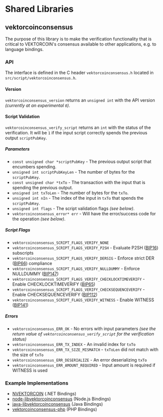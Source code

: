 Shared Libraries
================

## vektorcoinconsensus

The purpose of this library is to make the verification functionality that is critical to VEKTORCOIN's consensus available to other applications, e.g. to language bindings.

### API

The interface is defined in the C header `vektorcoinconsensus.h` located in  `src/script/vektorcoinconsensus.h`.

#### Version

`vektorcoinconsensus_version` returns an `unsigned int` with the API version *(currently at an experimental `0`)*.

#### Script Validation

`vektorcoinconsensus_verify_script` returns an `int` with the status of the verification. It will be `1` if the input script correctly spends the previous output `scriptPubKey`.

##### Parameters
- `const unsigned char *scriptPubKey` - The previous output script that encumbers spending.
- `unsigned int scriptPubKeyLen` - The number of bytes for the `scriptPubKey`.
- `const unsigned char *txTo` - The transaction with the input that is spending the previous output.
- `unsigned int txToLen` - The number of bytes for the `txTo`.
- `unsigned int nIn` - The index of the input in `txTo` that spends the `scriptPubKey`.
- `unsigned int flags` - The script validation flags *(see below)*.
- `vektorcoinconsensus_error* err` - Will have the error/success code for the operation *(see below)*.

##### Script Flags
- `vektorcoinconsensus_SCRIPT_FLAGS_VERIFY_NONE`
- `vektorcoinconsensus_SCRIPT_FLAGS_VERIFY_P2SH` - Evaluate P2SH ([BIP16](https://github.com/vektorcoin/bips/blob/master/bip-0016.mediawiki)) subscripts
- `vektorcoinconsensus_SCRIPT_FLAGS_VERIFY_DERSIG` - Enforce strict DER ([BIP66](https://github.com/vektorcoin/bips/blob/master/bip-0066.mediawiki)) compliance
- `vektorcoinconsensus_SCRIPT_FLAGS_VERIFY_NULLDUMMY` - Enforce NULLDUMMY ([BIP147](https://github.com/vektorcoin/bips/blob/master/bip-0147.mediawiki))
- `vektorcoinconsensus_SCRIPT_FLAGS_VERIFY_CHECKLOCKTIMEVERIFY` - Enable CHECKLOCKTIMEVERIFY ([BIP65](https://github.com/vektorcoin/bips/blob/master/bip-0065.mediawiki))
- `vektorcoinconsensus_SCRIPT_FLAGS_VERIFY_CHECKSEQUENCEVERIFY` - Enable CHECKSEQUENCEVERIFY ([BIP112](https://github.com/vektorcoin/bips/blob/master/bip-0112.mediawiki))
- `vektorcoinconsensus_SCRIPT_FLAGS_VERIFY_WITNESS` - Enable WITNESS ([BIP141](https://github.com/vektorcoin/bips/blob/master/bip-0141.mediawiki))

##### Errors
- `vektorcoinconsensus_ERR_OK` - No errors with input parameters *(see the return value of `vektorcoinconsensus_verify_script` for the verification status)*
- `vektorcoinconsensus_ERR_TX_INDEX` - An invalid index for `txTo`
- `vektorcoinconsensus_ERR_TX_SIZE_MISMATCH` - `txToLen` did not match with the size of `txTo`
- `vektorcoinconsensus_ERR_DESERIALIZE` - An error deserializing `txTo`
- `vektorcoinconsensus_ERR_AMOUNT_REQUIRED` - Input amount is required if WITNESS is used

### Example Implementations
- [NVEKTORCOIN](https://github.com/NicolasDorier/NVEKTORCOIN/blob/master/NVEKTORCOIN/Script.cs#L814) (.NET Bindings)
- [node-libvektorcoinconsensus](https://github.com/bitpay/node-libvektorcoinconsensus) (Node.js Bindings)
- [java-libvektorcoinconsensus](https://github.com/dexX7/java-libvektorcoinconsensus) (Java Bindings)
- [vektorcoinconsensus-php](https://github.com/Bit-Wasp/vektorcoinconsensus-php) (PHP Bindings)
